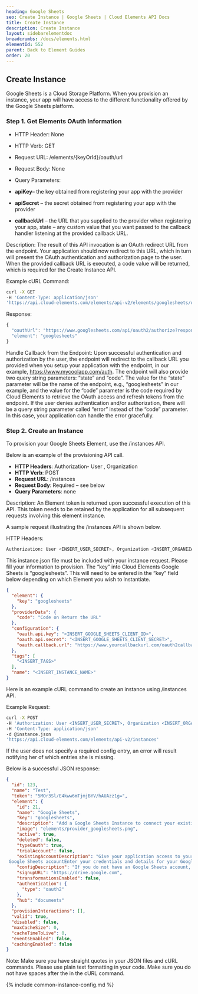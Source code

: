 ```yaml
---
heading: Google Sheets
seo: Create Instance | Google Sheets | Cloud Elements API Docs
title: Create Instance
description: Create Instance
layout: sidebarelementdoc
breadcrumbs: /docs/elements.html
elementId: 552
parent: Back to Element Guides
order: 20
---
```


## Create Instance

Google Sheets is a Cloud Storage Platform. When you provision an instance, your app will have access to the different functionality offered by the Google Sheets platform.

### Step 1. Get Elements OAuth Information

* HTTP Header: None
* HTTP Verb: GET
* Request URL: /elements/{keyOrId}/oauth/url
* Request Body: None
* Query Parameters:

* __apiKey–__ the key obtained from registering your app with the provider
* __apiSecret__ – the secret obtained from registering your app with the provider
* __callbackUrl__ – the URL that you supplied to the provider when registering your app, state – any custom value that you want passed to the callback handler listening at the provided callback URL.

Description: The result of this API invocation is an OAuth redirect URL from the endpoint. Your application should now redirect to this URL, which in turn will present the OAuth authentication and authorization page to the user. When the provided callback URL is executed, a code value will be returned, which is required for the Create Instance API.

Example cURL Command:

```bash
curl -X GET
-H 'Content-Type: application/json'
'https://api.cloud-elements.com/elements/api-v2/elements/googlesheets/oauth/url?apiKey=fake_Google Sheets_api_key&apiSecret=fake_Google Sheets_api_secret&callbackUrl=https://www.mycoolapp.com/auth&state=googlesheets'
```

Response:

```javascript
{
  "oauthUrl": "https://www.googlesheets.com/api/oauth2/authorize?response_type=code&client_id=insert_googlesheets_client_id0&redirect_uri=https://www.mycoolapp.com/auth&state=googlesheets",
  "element": "googlesheets"
}
```

Handle Callback from the Endpoint:
Upon successful authentication and authorization by the user, the endpoint will redirect to the callback URL you provided when you setup your application with the endpoint, in our example, https://www.mycoolapp.com/auth. The endpoint will also provide two query string parameters: “state” and “code”. The value for the “state” parameter will be the name of the endpoint, e.g., “googlesheets” in our example, and the value for the “code” parameter is the code required by Cloud Elements to retrieve the OAuth access and refresh tokens from the endpoint. If the user denies authentication and/or authorization, there will be a query string parameter called “error” instead of the “code” parameter. In this case, your application can handle the error gracefully.

### Step 2. Create an Instance

To provision your Google Sheets Element, use the /instances API.

Below is an example of the provisioning API call.

* __HTTP Headers__: Authorization- User <user secret>, Organization <organization secret>
* __HTTP Verb__: POST
* __Request URL__: /instances
* __Request Body__: Required – see below
* __Query Parameters__: none

Description: An Element token is returned upon successful execution of this API. This token needs to be retained by the application for all subsequent requests involving this element instance.

A sample request illustrating the /instances API is shown below.

HTTP Headers:

```bash
Authorization: User <INSERT_USER_SECRET>, Organization <INSERT_ORGANIZATION_SECRET>

```
This instance.json file must be included with your instance request.  Please fill your information to provision.  The “key” into Cloud Elements Google Sheets is “googlesheets”.  This will need to be entered in the “key” field below depending on which Element you wish to instantiate.

```json
{
  "element": {
    "key": "googlesheets"
  },
  "providerData": {
    "code": "Code on Return the URL"
  },
  "configuration": {
    "oauth.api.key": "<INSERT_GOOGLE_SHEETS_CLIENT_ID>",
    "oauth.api.secret": "<INSERT_GOOGLE_SHEETS_CLIENT_SECRET>",
    "oauth.callback.url": "https://www.yourcallbackurl.com/oauth2callback"
  },
  "tags": [
    "<INSERT_TAGS>"
  ],
  "name": "<INSERT_INSTANCE_NAME>"
}
```

Here is an example cURL command to create an instance using /instances API.

Example Request:

```bash
curl -X POST
-H 'Authorization: User <INSERT_USER_SECRET>, Organization <INSERT_ORGANIZATION_SECRET>'
-H 'Content-Type: application/json'
-d @instance.json
'https://api.cloud-elements.com/elements/api-v2/instances'
```

If the user does not specify a required config entry, an error will result notifying her of which entries she is missing.

Below is a successful JSON response:

```json
{
  "id": 123,
  "name": "Test",
  "token": "5MOr3Sl/E4kww6mTjmjBYV/hAUAzz1g=",
  "element": {
    "id": 21,
    "name": "Google Sheets",
    "key": "googlesheets",
    "description": "Add a Google Sheets Instance to connect your existing Google Sheets account to the Documents Hub, allowing you to manage sheets. You will need your Google Sheets account information to add an instance.",
    "image": "elements/provider_googlesheets.png",
    "active": true,
    "deleted": false,
    "typeOauth": true,
    "trialAccount": false,
    "existingAccountDescription": "Give your application access to your existing
 Google Sheets accountEnter your credentials and details for your Google Sheets Account",
    "configDescription": "If you do not have an Google Sheets account, you can create one at Google Sheets Signup",
    "signupURL": "https://drive.google.com",
    "transformationsEnabled": false,
    "authentication": {
      "type": "oauth2"
    },
    "hub": "documents"
  },
  "provisionInteractions": [],
  "valid": true,
  "disabled": false,
  "maxCacheSize": 0,
  "cacheTimeToLive": 0,
  "eventsEnabled": false,
  "cachingEnabled": false
}
```

Note:  Make sure you have straight quotes in your JSON files and cURL commands.  Please use plain text formatting in your code.  Make sure you do not have spaces after the in the cURL command.

{% include common-instance-config.md %}
